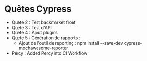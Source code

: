 # Quêtes Cypress
- Quete 2 : Test backmarket front
- Quete 3 : Test d'API
- Quete 4 : Ajout plugins
- Quete 5 : Génération de rapports :
    - Ajout de l'outil de reporting : npm install --save-dev cypress-mochawesome-reporter
- Percy : Added Percy into CI Workflow
